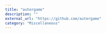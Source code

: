 ```yaml
---
title: "autergame"
description: ""
external_url: "https://github.com/autergame"
category: "Miscellaneous"
---
```

